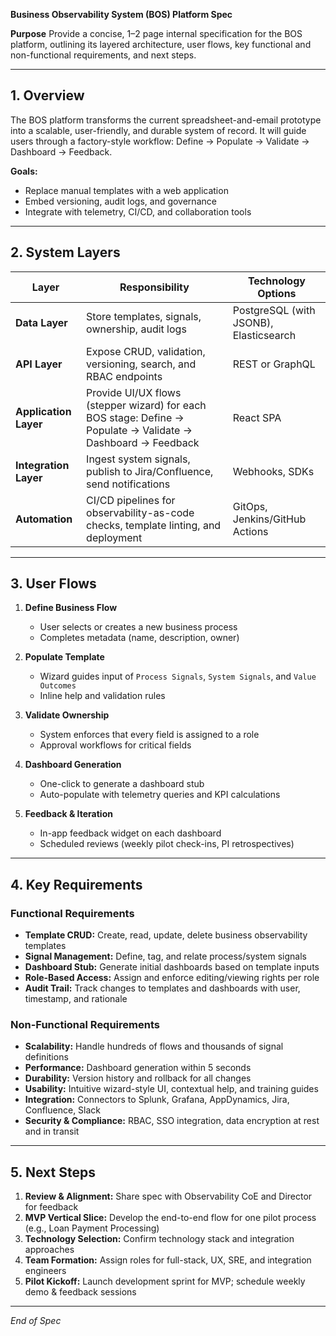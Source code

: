 **Business Observability System (BOS) Platform Spec**

**Purpose**
Provide a concise, 1–2 page internal specification for the BOS platform, outlining its layered architecture, user flows, key functional and non-functional requirements, and next steps.

---

## 1. Overview

The BOS platform transforms the current spreadsheet-and-email prototype into a scalable, user-friendly, and durable system of record. It will guide users through a factory-style workflow: Define → Populate → Validate → Dashboard → Feedback.

**Goals:**

* Replace manual templates with a web application
* Embed versioning, audit logs, and governance
* Integrate with telemetry, CI/CD, and collaboration tools

---

## 2. System Layers

| Layer                 | Responsibility                                                                                               | Technology Options                     |
| --------------------- | ------------------------------------------------------------------------------------------------------------ | -------------------------------------- |
| **Data Layer**        | Store templates, signals, ownership, audit logs                                                              | PostgreSQL (with JSONB), Elasticsearch |
| **API Layer**         | Expose CRUD, validation, versioning, search, and RBAC endpoints                                              | REST or GraphQL                        |
| **Application Layer** | Provide UI/UX flows (stepper wizard) for each BOS stage: Define → Populate → Validate → Dashboard → Feedback | React SPA                              |
| **Integration Layer** | Ingest system signals, publish to Jira/Confluence, send notifications                                        | Webhooks, SDKs                         |
| **Automation**        | CI/CD pipelines for observability-as-code checks, template linting, and deployment                           | GitOps, Jenkins/GitHub Actions         |

---

## 3. User Flows

1. **Define Business Flow**

   * User selects or creates a new business process
   * Completes metadata (name, description, owner)
2. **Populate Template**

   * Wizard guides input of `Process Signals`, `System Signals`, and `Value Outcomes`
   * Inline help and validation rules
3. **Validate Ownership**

   * System enforces that every field is assigned to a role
   * Approval workflows for critical fields
4. **Dashboard Generation**

   * One-click to generate a dashboard stub
   * Auto-populate with telemetry queries and KPI calculations
5. **Feedback & Iteration**

   * In-app feedback widget on each dashboard
   * Scheduled reviews (weekly pilot check-ins, PI retrospectives)

---

## 4. Key Requirements

### Functional Requirements

* **Template CRUD:** Create, read, update, delete business observability templates
* **Signal Management:** Define, tag, and relate process/system signals
* **Dashboard Stub:** Generate initial dashboards based on template inputs
* **Role-Based Access:** Assign and enforce editing/viewing rights per role
* **Audit Trail:** Track changes to templates and dashboards with user, timestamp, and rationale

### Non-Functional Requirements

* **Scalability:** Handle hundreds of flows and thousands of signal definitions
* **Performance:** Dashboard generation within 5 seconds
* **Durability:** Version history and rollback for all changes
* **Usability:** Intuitive wizard-style UI, contextual help, and training guides
* **Integration:** Connectors to Splunk, Grafana, AppDynamics, Jira, Confluence, Slack
* **Security & Compliance:** RBAC, SSO integration, data encryption at rest and in transit

---

## 5. Next Steps

1. **Review & Alignment:** Share spec with Observability CoE and Director for feedback
2. **MVP Vertical Slice:** Develop the end-to-end flow for one pilot process (e.g., Loan Payment Processing)
3. **Technology Selection:** Confirm technology stack and integration approaches
4. **Team Formation:** Assign roles for full-stack, UX, SRE, and integration engineers
5. **Pilot Kickoff:** Launch development sprint for MVP; schedule weekly demo & feedback sessions

---

*End of Spec*
